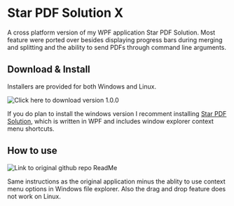 # Star PDF Solution X

A cross platform version of my WPF application Star PDF Solution. Most feature were ported over besides displaying progress bars during merging and splitting and the ability to send PDFs through command line arguments. 

## Download & Install

Installers are provided for both Windows and Linux.

![Click here to download version 1.0.0](https://github.com/MrPig91/Star-PDF-Solution-X/releases/tag/v1.0.0)

If you do plan to install the windows version I recomment installing [Star PDF Solution](https://payhip.com/b/YNz2K), which is written in WPF and includes window explorer context menu shortcuts.


## How to use

![Link to original github repo ReadMe](https://github.com/MrPig91/StarPDFSolution)

Same instructions as the original application minus the ablity to use context menu options in Windows file explorer. Also the drag and drop feature does not work on Linux.
